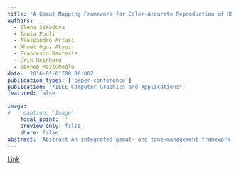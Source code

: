 ```yaml
---
title: 'A Gamut Mapping Framework for Color-Accurate Reproduction of HDR Images'
authors:
  - Elena Sikudova
  - Tania Pouli
  - Alessandro Artusi
  - Ahmet Oguz Akyuz
  - Francesco Banterle
  - Erik Reinhard
  - Zeynep Mazlumoglu
date: '2016-01-01T00:00:00Z'
publication_types: ['paper-conference']
publication: '*IEEE Computer Graphics and Applications*'
featured: false

image:
#    caption: 'Image'
    focal_point: ''
    preview_only: false
    share: false
abstract: 'Abstract An integrated gamut- and tone-management framework for color-accurate reproduction of high dynamic range images can prevent hue and luminance shifts while taking gamut boundaries into consideration. The proposed approach is conceptually and computationally simple, parameter-free, and compatible with existing tone-mapping operators.     Link to the official publication.'
---
```

[Link](https://ieeexplore.ieee.org/document/7325187)

